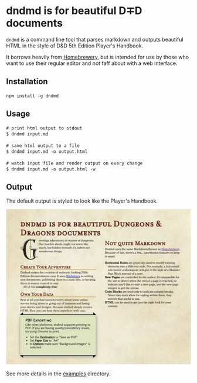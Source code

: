 # dndmd is for beautiful D&mp;D documents

`dndmd` is a command line tool that parses markdown and outputs beautiful HTML
in the style of D&amp;D 5th Edition Player's Handbook.

It borrows heavily from [Homebrewery](https://homebrewery.naturalcrit.com/),
but is intended for use by those who want to use their regular editor and not
faff about with a web interface.

## Installation

```
npm install -g dndmd
```

## Usage

```
# print html output to stdout
$ dndmd input.md

# save html output to a file
$ dndmd input.md -o output.html

# watch input file and render output on every change
$ dndmd input.md -o output.html -w
```

## Output

The default output is styled to look like the Player's Handbook.

![Example output](example.png)

See more details in the [examples](./examples) directory.
